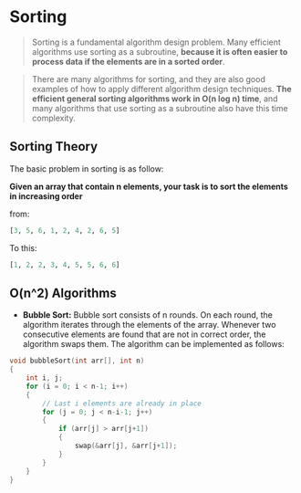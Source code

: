 # Sorting

> Sorting is a fundamental algorithm design problem. Many efficient algorithms
use sorting as a subroutine, **because it is often easier to process data if the
elements are in a sorted order**.

> There are many algorithms for sorting, and they are also good examples of
how to apply different algorithm design techniques. **The efficient general sorting
algorithms work in O(n log n) time**, and many algorithms that use sorting as a
subroutine also have this time complexity.

## Sorting Theory

The basic problem  in sorting is as follow:

**Given an array that contain n elements, your task is to sort the elements in increasing order**

from: 
```python
[3, 5, 6, 1, 2, 4, 2, 6, 5]
```

To this:

```python
[1, 2, 2, 3, 4, 5, 5, 6, 6]
```

## O(n^2)  Algorithms
- **Bubble Sort:** Bubble sort consists of n rounds. On each round, the algorithm iterates
through the elements of the array. Whenever two consecutive elements are found
that are not in correct order, the algorithm swaps them. The algorithm can be
implemented as follows: 
```cpp
void bubbleSort(int arr[], int n)
{
    int i, j;
    for (i = 0; i < n-1; i++)
    {
        // Last i elements are already in place
        for (j = 0; j < n-i-1; j++)
        {
            if (arr[j] > arr[j+1])
            {
                swap(&arr[j], &arr[j+1]);
            }
        }
    }
}
```